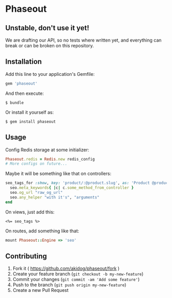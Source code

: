 # Phaseout

## Unstable, don't use it yet!

We are drafting our API, so no tests where written yet, and everything can break or can be broken on this repository.

## Installation

Add this line to your application's Gemfile:

```ruby
gem 'phaseout'
```

And then execute:

    $ bundle

Or install it yourself as:

    $ gem install phaseout

## Usage

Config Redis storage at some initializer:

```ruby
Phaseout.redis = Redis.new redis_config
# More configs on future...
```

Maybe it will be something like that on controllers:

```ruby
seo_tags_for :show, key: 'product/:@product.slug', as: 'Product @product.humanized_full_name' do |seo|
  seo.meta_keywords{ |c| c.some_method_from_controller }
  seo.og_url "raw_og_url"
  seo.any_helper "with it's", "arguments"
end
```

On views, just add this:

```html_ruby
<%= seo_tags %>
```

On routes, add something like that:

```ruby
mount Phaseout::Engine => 'seo'
```

## Contributing

1. Fork it ( https://github.com/akidog/phaseout/fork )
2. Create your feature branch (`git checkout -b my-new-feature`)
3. Commit your changes (`git commit -am 'Add some feature'`)
4. Push to the branch (`git push origin my-new-feature`)
5. Create a new Pull Request

